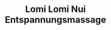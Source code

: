 ---
title: "Lomi Lomi Nui Entspannungsmassage"
url: /wien/lomi-lomi-nui-entspannungsmassage/
shop: Massage
---